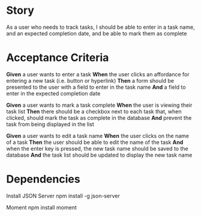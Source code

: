 # Story
As a user who needs to track tasks, I should be able to enter in a task name, and an expected completion date, and be able to mark them as complete

# Acceptance Criteria
**Given** a user wants to enter a task
**When** the user clicks an affordance for entering a new task (i.e. button or hyperlink)
**Then** a form should be presented to the user with a field to enter in the task name
**And** a field to enter in the expected completion date

**Given** a user wants to mark a task complete
**When** the user is viewing their task list
**Then** there should be a checkbox next to each task that, when clicked, should mark the task as complete in the database
**And** prevent the task from being displayed in the list

**Given** a user wants to edit a task name
**When** the user clicks on the name of a task
**Then** the user should be able to edit the name of the task
**And** when the enter key is pressed, the new task name should be saved to the database
**And** the task list should be updated to display the new task name


# Dependencies
Install JSON Server
npm install -g json-server

Moment 
npm install moment 